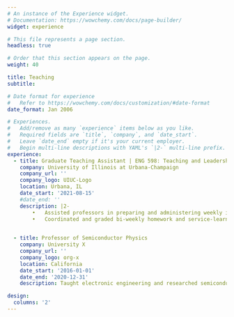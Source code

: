 ```yaml
---
# An instance of the Experience widget.
# Documentation: https://wowchemy.com/docs/page-builder/
widget: experience

# This file represents a page section.
headless: true

# Order that this section appears on the page.
weight: 40

title: Teaching
subtitle:

# Date format for experience
#   Refer to https://wowchemy.com/docs/customization/#date-format
date_format: Jan 2006

# Experiences.
#   Add/remove as many `experience` items below as you like.
#   Required fields are `title`, `company`, and `date_start`.
#   Leave `date_end` empty if it's your current employer.
#   Begin multi-line descriptions with YAML's `|2-` multi-line prefix.
experience:
  - title: Graduate Teaching Assistant | ENG 598: Teaching and Leadership | In-person 
    company: University of Illinois at Urbana-Champaign
    company_url: ''
    company_logo: UIUC-Logo
    location: Urbana, IL
    date_start: '2021-08-15'
    #date_end: ''
    description: |2-
        •	Assisted professors in preparing and administering weekly in-person seminars to train ~200 teaching assistants (TAs) in the College of Engineering
        •	Coordinated and graded bi-weekly homework and service-learning term projects 

        
  - title: Professor of Semiconductor Physics
    company: University X
    company_url: ''
    company_logo: org-x
    location: California
    date_start: '2016-01-01'
    date_end: '2020-12-31'
    description: Taught electronic engineering and researched semiconductor physics.

design:
  columns: '2'
---
```

